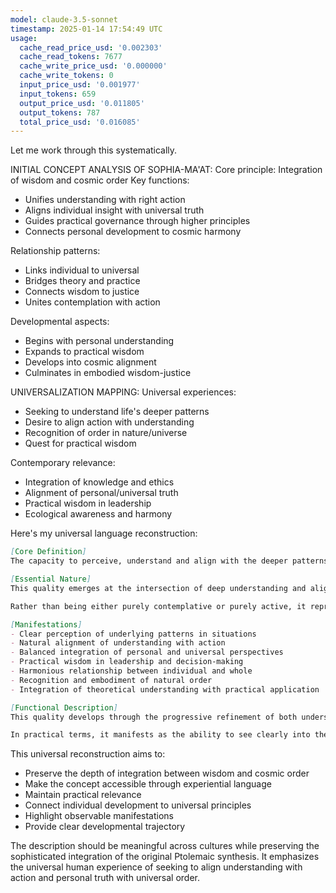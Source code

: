 ```yaml
---
model: claude-3.5-sonnet
timestamp: 2025-01-14 17:54:49 UTC
usage:
  cache_read_price_usd: '0.002303'
  cache_read_tokens: 7677
  cache_write_price_usd: '0.000000'
  cache_write_tokens: 0
  input_price_usd: '0.001977'
  input_tokens: 659
  output_price_usd: '0.011805'
  output_tokens: 787
  total_price_usd: '0.016085'
---
```


Let me work through this systematically.

INITIAL CONCEPT ANALYSIS OF SOPHIA-MA'AT:
Core principle: Integration of wisdom and cosmic order
Key functions: 
- Unifies understanding with right action
- Aligns individual insight with universal truth
- Guides practical governance through higher principles
- Connects personal development to cosmic harmony

Relationship patterns:
- Links individual to universal
- Bridges theory and practice
- Connects wisdom to justice
- Unites contemplation with action

Developmental aspects:
- Begins with personal understanding
- Expands to practical wisdom
- Develops into cosmic alignment
- Culminates in embodied wisdom-justice

UNIVERSALIZATION MAPPING:
Universal experiences:
- Seeking to understand life's deeper patterns
- Desire to align action with understanding
- Recognition of order in nature/universe
- Quest for practical wisdom

Contemporary relevance:
- Integration of knowledge and ethics
- Alignment of personal/universal truth
- Practical wisdom in leadership
- Ecological awareness and harmony

Here's my universal language reconstruction:

```markdown
[Core Definition]
The capacity to perceive, understand and align with the deeper patterns of reality, manifesting as the integration of profound understanding with right action. It represents the union of clear seeing with harmonious doing, enabling one to act in accordance with both universal principles and practical wisdom.

[Essential Nature]
This quality emerges at the intersection of deep understanding and aligned action, representing the human capacity to both comprehend and embody universal principles. It manifests as a dynamic balance between knowing and doing, where insight naturally flows into appropriate action. More than just intellectual comprehension or ethical behavior alone, it represents the mature integration of wisdom with justice, personal truth with universal order.

Rather than being either purely contemplative or purely active, it represents the natural harmony that emerges when clear understanding meets right action. It serves as both a guiding principle for personal development and a foundation for meaningful engagement with life's broader patterns.

[Manifestations]
- Clear perception of underlying patterns in situations
- Natural alignment of understanding with action
- Balanced integration of personal and universal perspectives
- Practical wisdom in leadership and decision-making
- Harmonious relationship between individual and whole
- Recognition and embodiment of natural order
- Integration of theoretical understanding with practical application

[Functional Description]
This quality develops through the progressive refinement of both understanding and action, each informing and enhancing the other. Beginning with the cultivation of clear perception, it deepens through reflection on experience and observation of natural patterns. As understanding matures, it naturally shapes action, while mindful action in turn deepens understanding. This recursive process gradually develops into an integrated capacity for wise action aligned with universal principles.

In practical terms, it manifests as the ability to see clearly into the nature of situations while responding with appropriate action that serves both individual and collective well-being. It enables leadership that naturally aligns with deeper principles, decision-making that integrates multiple perspectives, and action that harmonizes personal agency with universal order. This quality brings coherence to life by bridging the gap between understanding and action, wisdom and justice, individual and whole.
```

This universal reconstruction aims to:
- Preserve the depth of integration between wisdom and cosmic order
- Make the concept accessible through experiential language
- Maintain practical relevance
- Connect individual development to universal principles
- Highlight observable manifestations
- Provide clear developmental trajectory

The description should be meaningful across cultures while preserving the sophisticated integration of the original Ptolemaic synthesis. It emphasizes the universal human experience of seeking to align understanding with action and personal truth with universal order.